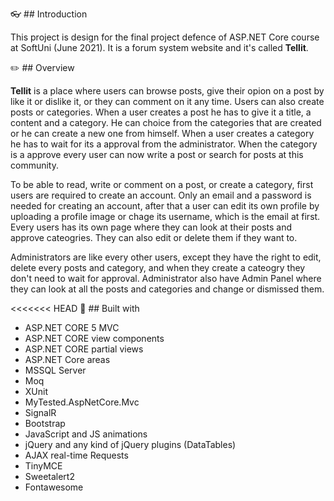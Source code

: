 
👓 ## Introduction

This project is design for the final project defence of ASP.NET Core course at SoftUni (June 2021). It is a forum system website and it's called **Tellit**.

✏️ ## Overview

**Tellit** is a place where users can browse posts, give their opion on a post by like it or dislike it, or they can comment on it any time. Users can also create posts or categories. When a user creates a post he has to give it a title, a content and a category. He can choice from the categories that are created or he can create a new one from himself. When a user creates a category he has to wait for its a approval from the administrator. When the category is a approve every user can now write a post or search for posts at this community.

To be able to read, write or comment on a post, or create a category, first users are required to create an account. Only an email and a password is needed for creating an account, after that a user can edit its own profile by uploading a profile image or chage its username, which is the email at first. Every users has its own page where they can look at their posts and approve cateogries. They can also edit or delete them if they want to.

Administrators are like every other users, except they have the right to edit, delete every posts and category, and when they create a cateogry they don't need to wait for approval. Administrator also have Admin Panel where they can look at all the posts and categories and change or dismissed them. 

<<<<<<< HEAD
🔨 ## Built with

* ASP.NET CORE 5 MVC
* ASP.NET CORE view components
* ASP.NET CORE partial views
* ASP.NET Core areas
* MSSQL Server
* Moq 
* XUnit
* MyTested.AspNetCore.Mvc
* SignalR
* Bootstrap
* JavaScript and JS animations
* jQuery and any kind of jQuery plugins (DataTables)
* AJAX real-time Requests
* TinyMCE
* Sweetalert2
* Fontawesome
